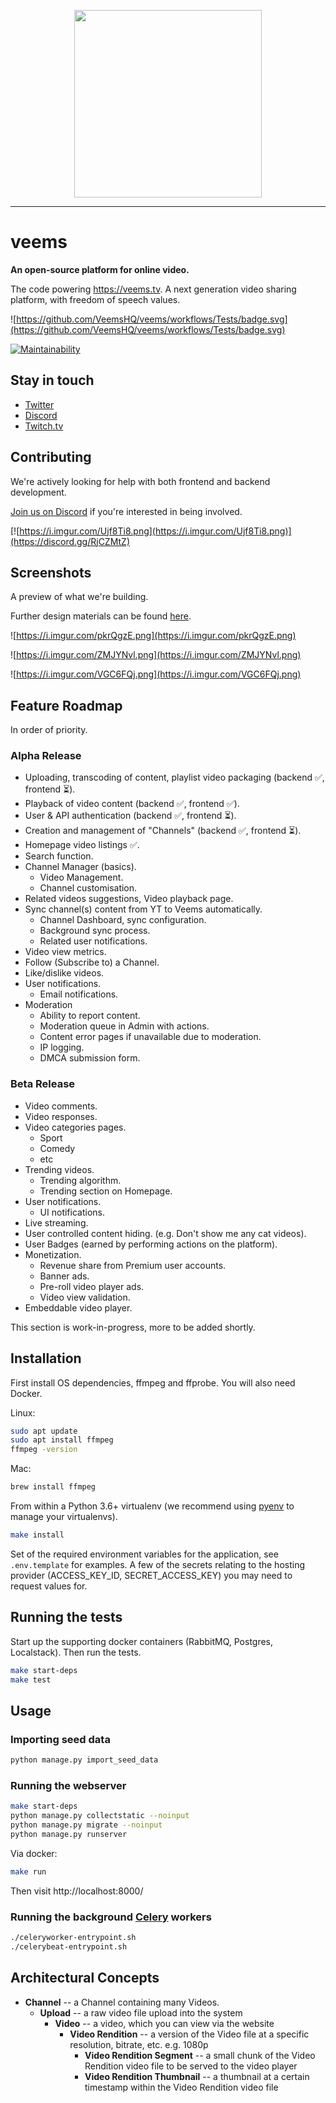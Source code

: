 <p align="center">
<img src="https://i.imgur.com/H1rXKKv.png" width="300"/>
</p>

<hr>

# veems

**An open-source platform for online video.**

The code powering https://veems.tv.
A next generation video sharing platform, with freedom of speech values.

![https://github.com/VeemsHQ/veems/workflows/Tests/badge.svg](https://github.com/VeemsHQ/veems/workflows/Tests/badge.svg)

[![Maintainability](https://api.codeclimate.com/v1/badges/5924e6affd4354f0af97/maintainability)](https://codeclimate.com/github/VeemsHQ/veems/maintainability)

## Stay in touch

- [Twitter](https://twitter.com/veemshq)
- [Discord](https://discord.gg/RjCZMtZ)
- [Twitch.tv](https://www.twitch.tv/richardarpanet)

## Contributing

We're actively looking for help with both frontend and backend development.

[Join us on Discord](https://discord.gg/RjCZMtZ) if you're interested in being involved.

[![https://i.imgur.com/Ujf8Ti8.png](https://i.imgur.com/Ujf8Ti8.png)](https://discord.gg/RjCZMtZ)

## Screenshots

A preview of what we're building.

Further design materials can be found [here](https://github.com/VeemsHQ/design).

![https://i.imgur.com/pkrQgzE.png](https://i.imgur.com/pkrQgzE.png)

![https://i.imgur.com/ZMJYNvl.png](https://i.imgur.com/ZMJYNvl.png)

![https://i.imgur.com/VGC6FQj.png](https://i.imgur.com/VGC6FQj.png)

## Feature Roadmap

In order of priority.

### Alpha Release

- Uploading, transcoding of content, playlist video packaging (backend ✅, frontend ⏳).
- Playback of video content (backend ✅, frontend ✅).
- User & API authentication (backend ✅, frontend ⏳).
- Creation and management of "Channels" (backend ✅, frontend ⏳).
- Homepage video listings ✅.
- Search function.
- Channel Manager (basics).
    - Video Management.
    - Channel customisation.
- Related videos suggestions, Video playback page.
- Sync channel(s) content from YT to Veems automatically.
    - Channel Dashboard, sync configuration.
    - Background sync process.
    - Related user notifications.
- Video view metrics.
- Follow (Subscribe to) a Channel.
- Like/dislike videos.
- User notifications.
    - Email notifications.
- Moderation
    - Ability to report content.
    - Moderation queue in Admin with actions.
    - Content error pages if unavailable due to moderation.
    - IP logging.
    - DMCA submission form.

### Beta Release

- Video comments.
- Video responses.
- Video categories pages.
    - Sport
    - Comedy
    - etc
- Trending videos.
    - Trending algorithm.
    - Trending section on Homepage.
- User notifications.
    - UI notifications.
- Live streaming.
- User controlled content hiding. (e.g. Don't show me any cat videos).
- User Badges (earned by performing actions on the platform).
- Monetization.
    - Revenue share from Premium user accounts.
    - Banner ads.
    - Pre-roll video player ads.
    - Video view validation.
- Embeddable video player.

This section is work-in-progress, more to be added shortly.

## Installation

First install OS dependencies, ffmpeg and ffprobe. You will also need Docker.

Linux:

```bash
sudo apt update
sudo apt install ffmpeg
ffmpeg -version
```

Mac:

```bash
brew install ffmpeg
```

From within a Python 3.6+ virtualenv (we recommend using [pyenv](https://github.com/pyenv/pyenv) to manage your virtualenvs).

```bash
make install
```

Set of the required environment variables for the application, see `.env.template` for examples. A few of the secrets relating to the hosting provider (ACCESS_KEY_ID, SECRET_ACCESS_KEY) you may need to request values for.

## Running the tests

Start up the supporting docker containers (RabbitMQ, Postgres, Localstack).
Then run the tests.

```bash
make start-deps
make test
```

## Usage

### Importing seed data

```bash
python manage.py import_seed_data
```

### Running the webserver

```bash
make start-deps
python manage.py collectstatic --noinput
python manage.py migrate --noinput
python manage.py runserver
```

Via docker:

```bash
make run
```

Then visit http://localhost:8000/


### Running the background [Celery](https://docs.celeryproject.org/en/stable/index.html) workers

```bash
./celeryworker-entrypoint.sh
./celerybeat-entrypoint.sh
```

## Architectural Concepts

- **Channel** -- a Channel containing many Videos.
    - **Upload** -- a raw video file upload into the system
        - **Video** -- a video, which you can view via the website
            - **Video Rendition** -- a version of the Video file at a specific resolution, bitrate, etc. e.g. 1080p
                - **Video Rendition Segment** -- a small chunk of the Video Rendition video file to be served to the video player
                - **Video Rendition Thumbnail** -- a thumbnail at a certain timestamp within the Video Rendition video file
